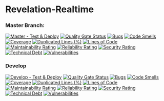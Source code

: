 # Revelation-Realtime

### Master Branch:

[![Master - Test & Deploy](https://github.com/revelation-game/revelation-realtime/actions/workflows/master.yaml/badge.svg)](https://github.com/revelation-game/revelation-realtime/actions/workflows/master.yaml)
[![Quality Gate Status](https://sonarcloud.io/api/project_badges/measure?project=revelation-game_revelation-realtime&metric=alert_status)](https://sonarcloud.io/dashboard?id=revelation-game_revelation-realtime)
[![Bugs](https://sonarcloud.io/api/project_badges/measure?project=revelation-game_revelation-realtime&metric=bugs)](https://sonarcloud.io/dashboard?id=revelation-game_revelation-realtime)
[![Code Smells](https://sonarcloud.io/api/project_badges/measure?project=revelation-game_revelation-realtime&metric=code_smells)](https://sonarcloud.io/dashboard?id=revelation-game_revelation-realtime)
[![Coverage](https://sonarcloud.io/api/project_badges/measure?project=revelation-game_revelation-realtime&metric=coverage)](https://sonarcloud.io/dashboard?id=revelation-game_revelation-realtime)
[![Duplicated Lines (%)](https://sonarcloud.io/api/project_badges/measure?project=revelation-game_revelation-realtime&metric=duplicated_lines_density)](https://sonarcloud.io/dashboard?id=revelation-game_revelation-realtime)
[![Lines of Code](https://sonarcloud.io/api/project_badges/measure?project=revelation-game_revelation-realtime&metric=ncloc)](https://sonarcloud.io/dashboard?id=revelation-game_revelation-realtime)
[![Maintainability Rating](https://sonarcloud.io/api/project_badges/measure?project=revelation-game_revelation-realtime&metric=sqale_rating)](https://sonarcloud.io/dashboard?id=revelation-game_revelation-realtime)
[![Reliability Rating](https://sonarcloud.io/api/project_badges/measure?project=revelation-game_revelation-realtime&metric=reliability_rating)](https://sonarcloud.io/dashboard?id=revelation-game_revelation-realtime)
[![Security Rating](https://sonarcloud.io/api/project_badges/measure?project=revelation-game_revelation-realtime&metric=security_rating)](https://sonarcloud.io/dashboard?id=revelation-game_revelation-realtime)
[![Technical Debt](https://sonarcloud.io/api/project_badges/measure?project=revelation-game_revelation-realtime&metric=sqale_index)](https://sonarcloud.io/dashboard?id=revelation-game_revelation-realtime)
[![Vulnerabilities](https://sonarcloud.io/api/project_badges/measure?project=revelation-game_revelation-realtime&metric=vulnerabilities)](https://sonarcloud.io/dashboard?id=revelation-game_revelation-realtime)

### Develop

[![Develop - Test & Deploy](https://github.com/revelation-game/revelation-realtime/actions/workflows/develop.yaml/badge.svg)](https://github.com/revelation-game/revelation-realtime/actions/workflows/develop.yaml)
[![Quality Gate Status](https://sonarcloud.io/api/project_badges/measure?branch=develop&project=revelation-game_revelation-realtime&metric=alert_status)](https://sonarcloud.io/dashboard?id=revelation-game_revelation-realtime&branch=develop)
[![Bugs](https://sonarcloud.io/api/project_badges/measure?branch=develop&project=revelation-game_revelation-realtime&metric=bugs)](https://sonarcloud.io/dashboard?id=revelation-game_revelation-realtime&branch=develop)
[![Code Smells](https://sonarcloud.io/api/project_badges/measure?branch=develop&project=revelation-game_revelation-realtime&metric=code_smells)](https://sonarcloud.io/dashboard?id=revelation-game_revelation-realtime&branch=develop)
[![Coverage](https://sonarcloud.io/api/project_badges/measure?branch=develop&project=revelation-game_revelation-realtime&metric=coverage)](https://sonarcloud.io/dashboard?id=revelation-game_revelation-realtime&branch=develop)
[![Duplicated Lines (%)](https://sonarcloud.io/api/project_badges/measure?branch=develop&project=revelation-game_revelation-realtime&metric=duplicated_lines_density)](https://sonarcloud.io/dashboard?id=revelation-game_revelation-realtime&branch=develop)
[![Lines of Code](https://sonarcloud.io/api/project_badges/measure?branch=develop&project=revelation-game_revelation-realtime&metric=ncloc)](https://sonarcloud.io/dashboard?id=revelation-game_revelation-realtime&branch=develop)
[![Maintainability Rating](https://sonarcloud.io/api/project_badges/measure?branch=develop&project=revelation-game_revelation-realtime&metric=sqale_rating)](https://sonarcloud.io/dashboard?id=revelation-game_revelation-realtime&branch=develop)
[![Reliability Rating](https://sonarcloud.io/api/project_badges/measure?branch=develop&project=revelation-game_revelation-realtime&metric=reliability_rating)](https://sonarcloud.io/dashboard?id=revelation-game_revelation-realtime&branch=develop)
[![Security Rating](https://sonarcloud.io/api/project_badges/measure?branch=develop&project=revelation-game_revelation-realtime&metric=security_rating)](https://sonarcloud.io/dashboard?id=revelation-game_revelation-realtime&branch=develop)
[![Technical Debt](https://sonarcloud.io/api/project_badges/measure?branch=develop&project=revelation-game_revelation-realtime&metric=sqale_index)](https://sonarcloud.io/dashboard?id=revelation-game_revelation-realtime&branch=develop)
[![Vulnerabilities](https://sonarcloud.io/api/project_badges/measure?branch=develop&project=revelation-game_revelation-realtime&metric=vulnerabilities)](https://sonarcloud.io/dashboard?id=revelation-game_revelation-realtime&branch=develop)



